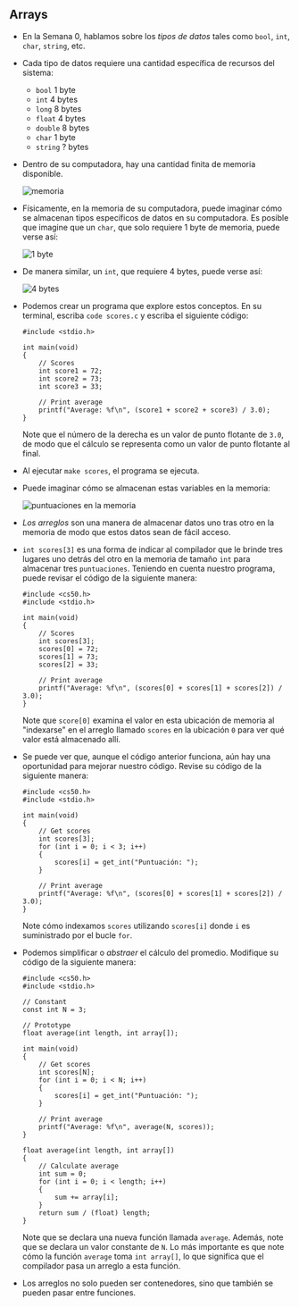 Arrays
------

*   En la Semana 0, hablamos sobre los _tipos de datos_ tales como `bool`, `int`, `char`, `string`, etc.
*   Cada tipo de datos requiere una cantidad específica de recursos del sistema:
    *   `bool` 1 byte
    *   `int` 4 bytes
    *   `long` 8 bytes
    *   `float` 4 bytes
    *   `double` 8 bytes
    *   `char` 1 byte
    *   `string` ? bytes
*   Dentro de su computadora, hay una cantidad finita de memoria disponible.

    ![memoria](https://cs50.harvard.edu/x/2023/notes/2/cs50Week2Slide084.png "memoria")
    
*   Físicamente, en la memoria de su computadora, puede imaginar cómo se almacenan tipos específicos de datos en su computadora. Es posible que imagine que un `char`, que solo requiere 1 byte de memoria, puede verse así:

    ![1 byte](https://cs50.harvard.edu/x/2023/notes/2/cs50Week2Slide087.png "1 byte")
    
*   De manera similar, un `int`, que requiere 4 bytes, puede verse así:
    
    ![4 bytes](https://cs50.harvard.edu/x/2023/notes/2/cs50Week2Slide088.png "4 bytes")
    
*   Podemos crear un programa que explore estos conceptos. En su terminal, escriba `code scores.c` y escriba el siguiente código:
    
        #include <stdio.h>
        
        int main(void)
        {
            // Scores
            int score1 = 72;
            int score2 = 73;
            int score3 = 33;
        
            // Print average
            printf("Average: %f\n", (score1 + score2 + score3) / 3.0);
        }
        
    
    Note que el número de la derecha es un valor de punto flotante de `3.0`, de modo que el cálculo se representa como un valor de punto flotante al final.
    
*   Al ejecutar `make scores`, el programa se ejecuta.
*   Puede imaginar cómo se almacenan estas variables en la memoria:

    ![puntuaciones en la memoria](https://cs50.harvard.edu/x/2023/notes/2/cs50Week2Slide098.png "puntuaciones en la memoria")
    
*   _Los arreglos_ son una manera de almacenar datos uno tras otro en la memoria de modo que estos datos sean de fácil acceso.
*   `int scores[3]` es una forma de indicar al compilador que le brinde tres lugares uno detrás del otro en la memoria de tamaño `int` para almacenar tres `puntuaciones`. Teniendo en cuenta nuestro programa, puede revisar el código de la siguiente manera:
    
        #include <cs50.h>
        #include <stdio.h>
        
        int main(void)
        {
            // Scores
            int scores[3];
            scores[0] = 72;
            scores[1] = 73;
            scores[2] = 33;
        
            // Print average
            printf("Average: %f\n", (scores[0] + scores[1] + scores[2]) / 3.0);
        }
        
    
    Note que `score[0]` examina el valor en esta ubicación de memoria al "indexarse" en el arreglo llamado `scores` en la ubicación `0` para ver qué valor está almacenado allí.
    
*   Se puede ver que, aunque el código anterior funciona, aún hay una oportunidad para mejorar nuestro código. Revise su código de la siguiente manera:
    
        #include <cs50.h>
        #include <stdio.h>
        
        int main(void)
        {
            // Get scores
            int scores[3];
            for (int i = 0; i < 3; i++)
            {
                scores[i] = get_int("Puntuación: ");
            }
        
            // Print average
            printf("Average: %f\n", (scores[0] + scores[1] + scores[2]) / 3.0);
        }
        
    
    Note cómo indexamos `scores` utilizando `scores[i]` donde `i` es suministrado por el bucle `for`.
    
*   Podemos simplificar o _abstraer_ el cálculo del promedio. Modifique su código de la siguiente manera:
    
        #include <cs50.h>
        #include <stdio.h>
        
        // Constant
        const int N = 3;
        
        // Prototype
        float average(int length, int array[]);
        
        int main(void)
        {
            // Get scores
            int scores[N];
            for (int i = 0; i < N; i++)
            {
                scores[i] = get_int("Puntuación: ");
            }
        
            // Print average
            printf("Average: %f\n", average(N, scores));
        }
        
        float average(int length, int array[])
        {
            // Calculate average
            int sum = 0;
            for (int i = 0; i < length; i++)
            {
                sum += array[i];
            }
            return sum / (float) length;
        }
        
    
    Note que se declara una nueva función llamada `average`. Además, note que se declara un valor constante de `N`. Lo más importante es que note cómo la función `average` toma `int array[]`, lo que significa que el compilador pasa un arreglo a esta función.
    
*  Los arreglos no solo pueden ser contenedores, sino que también se pueden pasar entre funciones.